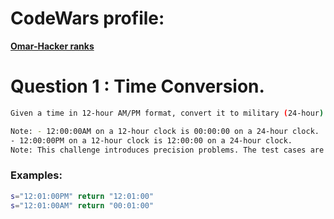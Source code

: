 # CodeWars profile:

**[Omar-Hacker ranks](https://www.hackerrank.com/omar_1997aq)**

# Question 1 : Time Conversion.

```sh
Given a time in 12-hour AM/PM format, convert it to military (24-hour) time.

Note: - 12:00:00AM on a 12-hour clock is 00:00:00 on a 24-hour clock.
- 12:00:00PM on a 12-hour clock is 12:00:00 on a 24-hour clock.
Note: This challenge introduces precision problems. The test cases are scaled to six decimal places, though answers with absolute error of up to 10<sup>-4</sup> are acceptable.
```

### Examples:

```sh
s="12:01:00PM" return "12:01:00"
s="12:01:00AM" return "00:01:00"
```
